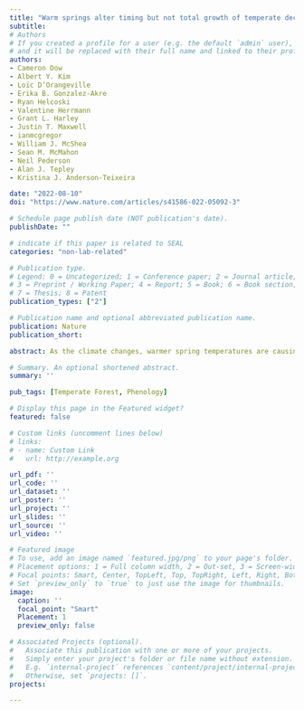 ```yaml
---
title: "Warm springs alter timing but not total growth of temperate deciduous trees"
subtitle:
# Authors
# If you created a profile for a user (e.g. the default `admin` user), write the username (folder name) here
# and it will be replaced with their full name and linked to their profile.
authors:
- Cameron Dow
- Albert Y. Kim
- Loïc D’Orangeville
- Erika B. Gonzalez-Akre
- Ryan Helcoski
- Valentine Herrmann
- Grant L. Harley
- Justin T. Maxwell
- ianmcgregor
- William J. McShea
- Sean M. McMahon
- Neil Pederson
- Alan J. Tepley
- Kristina J. Anderson-Teixeira

date: "2022-08-10"
doi: "https://www.nature.com/articles/s41586-022-05092-3"

# Schedule page publish date (NOT publication's date).
publishDate: ""

# indicate if this paper is related to SEAL
categories: "non-lab-related"

# Publication type.
# Legend: 0 = Uncategorized; 1 = Conference paper; 2 = Journal article;
# 3 = Preprint / Working Paper; 4 = Report; 5 = Book; 6 = Book section;
# 7 = Thesis; 8 = Patent
publication_types: ["2"]

# Publication name and optional abbreviated publication name.
publication: Nature
publication_short: 

abstract: As the climate changes, warmer spring temperatures are causing earlier leaf-out and commencement of CO2 uptake in temperate deciduous forests, resulting in a tendency towards increased growing season length and annual CO2 uptake. However, less is known about how spring temperatures affect tree stem growth which sequesters carbon in wood that has a long residence time in the ecosystem. Here we show that warmer spring temperatures shifted stem diameter growth of deciduous trees earlier but had no consistent effect on peak growing season length, maximum growth rates, or annual growth, using dendrometer band measurements from 440 trees across two forests. The latter finding was confirmed on the centennial scale by 207 tree-ring chronologies from 108 forests across eastern North America, where annual ring width was far more sensitive to temperatures during the peak growing season than in the spring. These findings imply that any extra CO2 uptake in years with warmer spring temperatures does not significantly contribute to increased sequestration in long-lived woody stem biomass. Rather, contradicting projections from global carbon cycle models, our empirical results imply that warming spring temperatures are unlikely to increase woody productivity enough to strengthen the long-term CO2 sink of temperate deciduous forests.

# Summary. An optional shortened abstract.
summary: ''

pub_tags: [Temperate Forest, Phenology]

# Display this page in the Featured widget?
featured: false

# Custom links (uncomment lines below)
# links:
# - name: Custom Link
#   url: http://example.org

url_pdf: ''
url_code: ''
url_dataset: ''
url_poster: ''
url_project: ''
url_slides: ''
url_source: ''
url_video: ''

# Featured image
# To use, add an image named `featured.jpg/png` to your page's folder.
# Placement options: 1 = Full column width, 2 = Out-set, 3 = Screen-width
# Focal points: Smart, Center, TopLeft, Top, TopRight, Left, Right, BottomLeft, Bottom, BottomRight.
# Set `preview_only` to `true` to just use the image for thumbnails.
image:
  caption: ''
  focal_point: "Smart"
  Placement: 1
  preview_only: false

# Associated Projects (optional).
#   Associate this publication with one or more of your projects.
#   Simply enter your project's folder or file name without extension.
#   E.g. `internal-project` references `content/project/internal-project/index.md`.
#   Otherwise, set `projects: []`.
projects:

---
```

